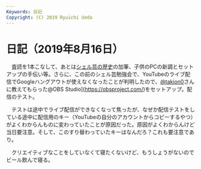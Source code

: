 ```yaml
---
Keywords: 日記
Copyright: (C) 2019 Ryuichi Ueda
---
```


# 日記（2019年8月16日）

　査読を1本こなして、あとは[シェル芸の歴史](/?page=08865)の加筆、子供のPCの新調とセットアップの手伝い等。さらに、この前のシェル芸勉強会で、YouTubeのライブ配信でGoogleハングアウトが使えなくなったことが判明したので、[@takion0](https://twitter.com/takion0)さんに教えてもらった@OBS Studio](https://obsproject.com/)をセットアップ。配信のテスト。


　テストは途中でライブ配信ができなくなって焦ったが、なぜか配信テストをしている途中に配信用のキー（YouTubeの自分のアカウントからコピーするやつ）がよくわからんものに変わっていたことが原因だった。原因がよくわからんけど当日要注意。そして、このすり替わっていたキーはなんだろ？これも要注意であり。

　クリエイティブなことをしていなくて寝たくないけど、もうしょうがないのでビール飲んで寝る。
